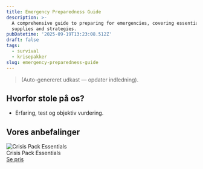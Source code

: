 ```yaml
---
title: Emergency Preparedness Guide
description: >-
  A comprehensive guide to preparing for emergencies, covering essential
  supplies and strategies.
pubDatetime: '2025-09-19T13:23:08.512Z'
draft: false
tags:
  - survival
  - krisepakker
slug: emergency-preparedness-guide
---
```

> (Auto-genereret udkast — opdater indledning).

## Hvorfor stole på os?
- Erfaring, test og objektiv vurdering.

## Vores anbefalinger


<!-- Auto: Affiliate-kort fra Products/SKUs -->

<div class="aff-card"><img src="abstract_15.png (https://v5.airtableusercontent.com/v3/u/45/45/1758297600000/6TP-FHebUYbFe--O3NQHRA/NVE86JGJEZJQtG8smALKF3-eZ0xuMJQy_6X4EGHmDaQD9WE2GIyVWdlrfv0zFS0gYKVAjPSjMBkQZ4lUqSrP_0AB4HbvehxL_5Y2LpJm7OF3spfkoOEyd2Fwz2yEEW223IJhSP8if4B2nvE6sXfi8PPIVdLsC9XC9_YUffJ3xlA/-7L72aKste-V_SRGZqaQKQraSctmeaZuqEy0vPPAmBo)" alt="Crisis Pack Essentials" class="aff-card__img" /><div class="aff-card__meta"><div class="aff-card__title">Crisis Pack Essentials</div><a class="aff-btn" href="https://affiliate.homeessentialsee62.com/deal789?utm_source=klartilalt&utm_medium=affiliate&subid=emergency-preparedness-guide-2025-09-19" rel="sponsored nofollow noopener" target="_blank">Se pris</a></div></div>

